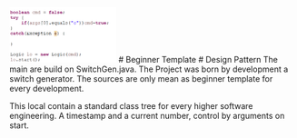 <img width="188" alt="image" src="https://github.com/Gesichtseintopf/BeginnerTemplate/blob/main/Screenshot%202023-05-29%20185922.png">
# Beginner Template
# Design Pattern
The main are build on SwitchGen.java. The Project was born by development a switch generator. The sources are only mean as beginner template for every development. 

This local contain a standard class tree for every higher software engineering. A timestamp and a current number, control by arguments on start.
